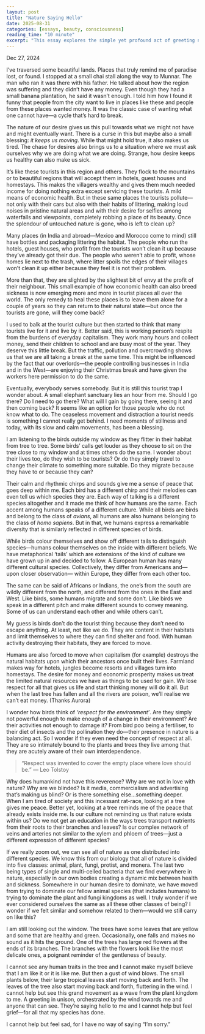 ```yaml
---
layout: post
title: "Nature Saying Hello"
date: 2025-08-31
categories: [essays, beauty, consciousness]
reading_time: "10 minute"
excerpt: "This essay explores the simple yet profound act of greeting nature, arguing that acknowledging the living world around us can reawaken our sense of connection and wonder. It questions our modern tendency to treat nature as a backdrop, suggesting that a small shift in perception can transform our relationship with the planet and ourselves."
---
```


Dec 27, 2024

I’ve traversed some beautiful lands. Places that truly remind me of
paradise lost, or found. I stopped at a small chai stall along the way
to Munnar. The man who ran it was there with his father. He talked about
how the region was suffering and they didn’t have any money. Even though
they had a small banana plantation, he said it wasn’t enough. I told him
how I found it funny that people from the city want to live in places
like these and people from these places wanted money. It was the classic
case of wanting what one cannot have—a cycle that’s hard to break.

The nature of our desire gives us this pull towards what we might not
have and might eventually want. There is a curse in this but maybe also
a small blessing: *it keeps us moving*. While that might hold true, it
also makes us tired. The chase for desires also brings us to a situation
where we must ask ourselves why we are doing what we are doing. Strange,
how desire keeps us healthy can also make us sick.

It’s like these tourists in this region and others. They flock to the
mountains or to beautiful regions that will accept them in hotels, guest
houses and homestays. This makes the villagers wealthy and gives them
much needed income for doing nothing extra except servicing these
tourists. A mild means of economic health. But in these same places the
tourists pollute—not only with their cars but also with their habits of
littering, making loud noises in pristine natural areas and with their
desire for selfies among waterfalls and viewpoints, completely robbing a
place of its beauty. Once the splendour of untouched nature is gone, who
is left to clean up?

Many places (in India and abroad—Mexico and Morocco come to mind) still
have bottles and packaging littering the habitat. The people who run the
hotels, guest houses, who profit from the tourists won’t clean it up
because they’ve already got their due. The people who weren’t able to
profit, whose homes lie next to the trash, where litter spoils the edges
of their villages won’t clean it up either because they feel it is not
their problem.

More than that, they are slighted by the slightest bit of envy at the
profit of their neighbour. This small example of how economic health can
also breed sickness is now emerging more and more in tourist places all
over the world. The only remedy to heal these places is to leave them
alone for a couple of years so they can return to their natural
state—but once the tourists are gone, will they come back?

I used to balk at the tourist culture but then started to think that
many tourists live for it and live by it. Better said, this is working
person’s respite from the burdens of everyday capitalism. They work many
hours and collect money, send their children to school and are busy most
of the year. They deserve this little break. But the traffic, pollution
and overcrowding shows us that we are all taking a break at the same
time. This might be influenced by the fact that our overlords—the people
controlling businesses in India and in the West—are enjoying their
Christmas break and have given the workers here permission to do the
same.

Eventually, everybody serves somebody. But it is still this tourist trap
I wonder about. A small elephant sanctuary lies an hour from me. Should
I go there? Do I need to go there? What will I gain by going there,
seeing it and then coming back? It seems like an option for those people
who do not know what to do. The ceaseless movement and distraction a
tourist needs is something I cannot really get behind. I need moments of
stillness and today, with its slow and calm movements, has been a
blessing.

I am listening to the birds outside my window as they flitter in their
habitat from tree to tree. Some birds’ calls get louder as they choose
to sit on the tree close to my window and at times others do the same. I
wonder about their lives too, do they wish to be tourists? Or do they
simply travel to change their climate to something more suitable. Do
they migrate because they have to or because they can?

Their calm and rhythmic chirps and sounds give me a sense of peace that
goes deep within me. Each bird has a different chirp and their melodies
can even tell us which species they are. Each way of talking is a
different species altogether and it made me think of how humans are the
same. Each accent among humans speaks of a different culture. While all
birds are birds and belong to the class of *avians*, all humans are also
humans belonging to the class of *homo sapiens*. But in that, we humans
express a remarkable diversity that is similarly reflected in different
species of birds.

While birds colour themselves and show off different tails to
distinguish species—humans colour themselves on the inside with
different beliefs. We have metaphorical ‘tails’ which are extensions of
the kind of culture we have grown up in and decided to follow. A
European human has many different cultural species. Collectively, they
differ from Americans and—upon closer observation— within Europe, they
differ from each other too.

The same can be said of Africans or Indians, the one’s from the south
are wildly different from the north, and different from the ones in the
East and West. Like birds, some humans migrate and some don’t. Like
birds we speak in a different pitch and make different sounds to convey
meaning. Some of us can understand each other and while others can’t.

My guess is birds don’t do the tourist thing because they don’t need to
escape anything. At least, not like we do. They are content in their
habitats and limit themselves to where they can find shelter and food.
With human activity destroying their habitats, they are forced to move.

Humans are also forced to move when capitalism (for example) destroys
the natural habitats upon which their ancestors once built their lives.
Farmland makes way for hotels, jungles become resorts and villages turn
into homestays. The desire for money and economic prosperity makes us
treat the limited natural resources we have as things to be used for
gain. We lose respect for all that gives us life and start thinking
money will do it all. But when the last tree has fallen and all the
rivers are poison, we’ll realise we can’t eat money. (Thanks Aurora)

I wonder how birds think of *‘respect for the environment’*. Are they
simply not powerful enough to make enough of a change in their
environment? Are their activities not enough to damage it? From bird poo
being a fertiliser, to their diet of insects and the pollination they
do—their presence in nature is a balancing act. So I wonder if they even
need the concept of respect at all. They are so intimately bound to the
plants and trees they live among that they are acutely aware of their
own interdependence.

> “Respect was invented to cover the empty place where love should be.”
> ― Leo Tolstoy

Why does humankind not have this reverence? Why are we not in love with
nature? Why are we blinded? Is it media, commercialism and advertising
that’s making us blind? Or is there something else…something deeper.
When I am tired of society and this incessant rat-race, looking at a
tree gives me peace. Better yet, looking at a tree reminds me of the
peace that already exists inside me. Is our culture not reminding us
that nature exists within us? Do we not get an education in the ways
trees transport nutrients from their roots to their branches and leaves?
Is our complex network of veins and arteries not similar to the xylem
and phloem of trees—just a different expression of different species?

If we really zoom out, we can see all of nature as one distributed into
different species. We know this from our biology that all of nature is
divided into five classes: animal, plant, fungi, protist, and monera.
The last two being types of single and multi-celled bacteria that we
find everywhere in nature, especially in our own bodies creating a
dynamic mix between health and sickness. Somewhere in our human desire
to dominate, we have moved from trying to dominate our fellow animal
species (that includes humans) to trying to dominate the plant and fungi
kingdoms as well. I truly wonder if we ever considered ourselves the
same as all these other classes of being? I wonder if we felt similar
and somehow related to them—would we still carry on like this?

I am still looking out the window. The trees have some leaves that are
yellow and some that are healthy and green. Occasionally, one falls and
makes no sound as it hits the ground. One of the trees has large red
flowers at the ends of its branches. The branches with the flowers look
like the most delicate ones, a poignant reminder of the gentleness of
beauty.

I cannot see any human traits in the tree and I cannot make myself
believe that I am like it or it is like me. But then a gust of wind
blows. The small plants below, their large tropical leaves start moving
back and forth. The leaves of the tree also start moving back and forth,
fluttering in the wind. I cannot help but see this grand movement as a
wave from the plant kingdom to me. A greeting in unison, orchestrated by
the wind towards me and anyone that can see. They’re saying hello to me
and I cannot help but feel grief—for all that my species has done.

I cannot help but feel sad, for I have no way of saying “I’m sorry.”
